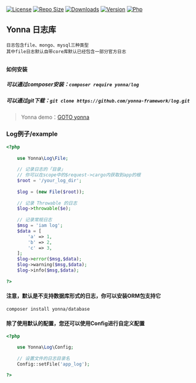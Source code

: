 [![License](https://img.shields.io/github/license/yonna-framework/log.svg)](https://packagist.org/packages/yonna/log)
[![Repo Size](https://img.shields.io/github/repo-size/yonna-framework/log.svg)](https://packagist.org/packages/yonna/log)
[![Downloads](https://img.shields.io/packagist/dm/yonna/log.svg)](https://packagist.org/packages/yonna/log)
[![Version](https://img.shields.io/github/release/yonna-framework/log.svg)](https://packagist.org/packages/yonna/log)
[![Php](https://img.shields.io/packagist/php-v/yonna/log.svg)](https://packagist.org/packages/yonna/log)

## Yonna 日志库

```
日志包含file、mongo、mysql三种类型
其中file日志默认自带core库默认已经包含一部分官方日志

```

## 

#### 如何安装

##### 可以通过composer安装：`composer require yonna/log`

##### 可以通过git下载：`git clone https://github.com/yonna-framework/log.git`

> Yonna demo：[GOTO yonna](https://github.com/yonna-framework/yonna)

### Log例子/example

```php
<?php
    
    use Yonna\Log\File;
    
    // 记录日志的「目录」
    // 你可以在scope中的$request->cargo内获取到app的根
    $root = '/your_log_dir';
    
    $log = (new File($root));
    
    // 记录 Throwable 的日志
    $log->throwable($e);
    
    // 记录常规日志
    $msg = 'iam log';
    $data = [
        'a' => 1,    
        'b' => 2,    
        'c' => 3,    
    ];
    $log->error($msg,$data);
    $log->warning($msg,$data);
    $log->info($msg,$data);
    
?>
```

#### 注意，默认是不支持数据库形式的日志，你可以安装ORM包支持它
```
composer install yonna/database
```

#### 除了使用默认的配置，您还可以使用Config进行自定义配置
```php
<?php

    use Yonna\Log\Config;
    
    // 设置文件的日志目录名
    Config::setFile('app_log');

?>
```
